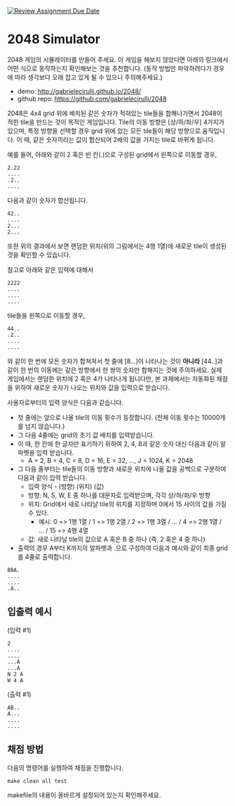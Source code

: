 [![Review Assignment Due Date](https://classroom.github.com/assets/deadline-readme-button-24ddc0f5d75046c5622901739e7c5dd533143b0c8e959d652212380cedb1ea36.svg)](https://classroom.github.com/a/CE27-JSN)
# 2048 Simulator

2048 게임의 시뮬레이터를 만들어 주세요. 이 게임을 해보지 않았다면 아래의 링크에서 어떤 식으로 동작하는지 확인해보는 것을 추천합니다.
(동작 방법만 파악하려다가 경우에 따라 생각보다 오래 잡고 있게 될 수 있으니 주의해주세요.)

- demo: http://gabrielecirulli.github.io/2048/
- github repo: https://github.com/gabrielecirulli/2048

2048은 4x4 grid 위에 배치된 같은 숫자가 적혀있는 tile들을 합해나가면서 2048이 적힌 tile을 만드는 것이 목적인 게임입니다.
Tile의 이동 방향은 [상/하/좌/우] 4가지가 있으며, 특정 방향을 선택할 경우 grid 위에 있는 모든 tile들이 해당 방향으로 움직입니다.
이 때, 같은 숫자끼리는 값이 합산되어 2배의 값을 가지는 tile로 바뀌게 됩니다.

예를 들어, 아래와 같이 2 혹은 빈 칸(.)으로 구성된 grid에서 왼쪽으로 이동할 경우,
```
2.22
....
.2..
....
```
다음과 같이 숫자가 합산됩니다.
```
42..
....
2...
2...
```
또한 위의 결과에서 보면 랜덤한 위치(위의 그림에서는 4행 1열)에 새로운 tile이 생성된 것을 확인할 수 있습니다.

참고로 아래와 같은 입력에 대해서
```
2222
....
....
....
```
tile들을 왼쪽으로 이동할 경우,
```
44..
.2..
....
....
```
와 같이 한 번에 모든 숫자가 합쳐져서 첫 줄에 [8...]이 나타나는 것이 **아니라** [44..]과 같이 한 번의 이동에는 같은 방향에서 한 쌍의 숫자만 합해지는 것에 주의하세요.
실제 게임에서는 랜덤한 위치에 2 혹은 4가 나타나게 됩니다만, 본 과제에서는 자동화된 채점을 위하여 새로운 숫자가 나오는 위치와 값을 입력으로 받습니다.

사용자로부터의 입력 양식은 다음과 같습니다.

- 첫 줄에는 앞으로 나올 tile의 이동 횟수가 등장합니다. (전체 이동 횟수는 10000개를 넘지 않습니다.)
- 그 다음 4줄에는 grid의 초기 값 배치를 입력받습니다.
- 이 때, 한 칸에 한 글자만 표기하기 위하여 2, 4, 8과 같은 숫자 대신 다음과 같이 알파벳을 입력 받습니다.
  - A = 2, B = 4, C = 8, D = 16, E = 32, ..., J = 1024, K = 2048
- 그 다음 줄부터는 tile들의 이동 방향과 새로운 위치에 나올 값을 공백으로 구분하여 다음과 같이 입력 받습니다.
  - 입력 양식 - (방향) (위치) (값)
  - 방향: N, S, W, E 중 하나를 대문자로 입력받으며, 각각 상/하/좌/우 방향
  - 위치: Grid에서 새로 나타날 tile의 위치를 지정하며 0에서 15 사이의 값을 가질 수 있다.
    - 예시: 0 => 1행 1열 / 1 => 1행 2열 / 2 => 1행 3열 / ... / 4 => 2행 1열 / ... / 15 => 4행 4열
  - 값: 새로 나타날 tile의 값으로 A 혹은 B 중 하나 (즉, 2 혹은 4 중 하나)
- 출력의 경우 A부터 K까지의 알파벳과 .으로 구성하여 다음과 예시와 같이 최종 grid를 4줄로 출력합니다.
```
BBA.
....
....
.A..
```

## 입출력 예시
(입력 #1)
```
2
....
....
...A
...A
N 2 A
W 4 A
```
(출력 #1)
```
AB..
A...
....
....
```

## 채점 방법

다음의 명령어를 실행하여 채점을 진행합니다.

```Makefile
make clean all test
```

makefile의 내용이 올바르게 설정되어 있는지 확인해주세요.

